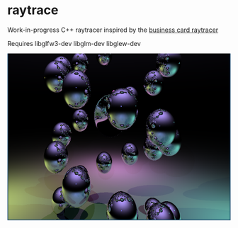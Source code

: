 # raytrace
Work-in-progress C++ raytracer inspired by the [business card raytracer](http://fabiensanglard.net/rayTracing_back_of_business_card/)

Requires libglfw3-dev libglm-dev libglew-dev

![screenshot](https://raw.githubusercontent.com/psaikko/raytrace/master/img/screenshot.png)
